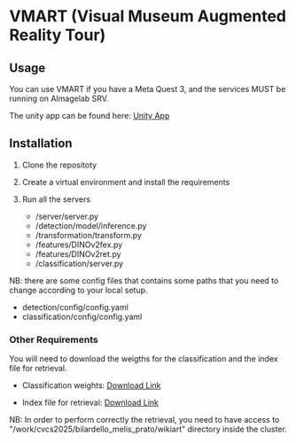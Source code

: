 # VMART (Visual Museum Augmented Reality Tour)

## Usage

You can use VMART if you have a Meta Quest 3, and the services MUST be running on AImagelab SRV.

The unity app can be found here: [Unity App](https://github.com/cvcs-vmart/Unity-app)

## Installation
1. Clone the repositoty

2. Create a virtual environment and install the requirements

3. Run all the servers
   - /server/server.py 
   - /detection/model/inference.py
   - /transformation/transform.py
   - /features/DINOv2fex.py
   - /features/DINOv2ret.py
   - /classification/server.py

NB: there are some config files that contains some paths that you need to change according to your local setup.

- detection/config/config.yaml
- classification/config/config.yaml


### Other Requirements
You will need to download the weigths for the classification and the index file for retrieval.

- Classification weights: [Download Link](https://escanortargaryen.dev/vmart/efficientnet-weights/)

- Index file for retrieval: [Download Link](https://escanortargaryen.dev/vmart/index/)


NB: In order to perform correctly the retrieval, you need to have access to "/work/cvcs2025/bilardello_melis_prato/wikiart" directory inside the cluster.
